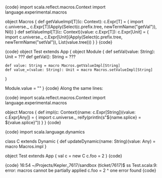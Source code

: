 {code}
import scala.reflect.macros.Context
import language.experimental.macros

object Macros {
  def getValueImpl[T](c: Context): c.Expr[T] = {
    import c.universe._
    c.Expr[T](Apply(Select(c.prefix.tree, newTermName("getVal")), Nil))
  }
  def setValueImpl[T](c: Context)(value: c.Expr[T]): c.Expr[Unit] = {
    import c.universe._
    c.Expr[Unit](Apply(Select(c.prefix.tree, newTermName("setVal")), List(value.tree)))
  }
}
{code}

{code}
object Test extends App {
  object Module {
    def setVal(value: String): Unit = ???
    def getVal(): String = ???

    def value: String = macro Macros.getValueImpl[String]
    def value_=(value: String): Unit = macro Macros.setValueImpl[String]
  }

  Module.value = ""
}
{code}
Along the same lines:

{code}
import scala.reflect.macros.Context
import language.experimental.macros

object Macros {
  def impl(c: Context)(name: c.Expr[String])(value: c.Expr[Any]) = {
    import c.universe._
    reify(println(s"${name.splice} = ${value.splice}"))
  }
}
{code}

{code}
import scala.language.dynamics

class C extends Dynamic {
  def updateDynamic(name: String)(value: Any) = macro Macros.impl
}

object Test extends App {
  val c = new C
  c.foo = 2
}
{code}

{code}
16:54 ~/Projects/Kepler_7617/sandbox (ticket/7617)$ ss
Test.scala:9: error: macros cannot be partially applied
  c.foo = 2
  ^
one error found
{code}
